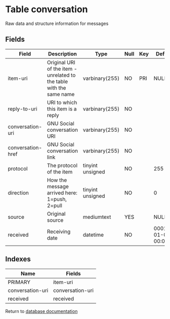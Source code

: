 Table conversation
===========

Raw data and structure information for messages

Fields
------

| Field             | Description                                                          | Type             | Null | Key | Default             | Extra |
| ----------------- | -------------------------------------------------------------------- | ---------------- | ---- | --- | ------------------- | ----- |
| item-uri          | Original URI of the item - unrelated to the table with the same name | varbinary(255)   | NO   | PRI | NULL                |       |
| reply-to-uri      | URI to which this item is a reply                                    | varbinary(255)   | NO   |     |                     |       |
| conversation-uri  | GNU Social conversation URI                                          | varbinary(255)   | NO   |     |                     |       |
| conversation-href | GNU Social conversation link                                         | varbinary(255)   | NO   |     |                     |       |
| protocol          | The protocol of the item                                             | tinyint unsigned | NO   |     | 255                 |       |
| direction         | How the message arrived here: 1=push, 2=pull                         | tinyint unsigned | NO   |     | 0                   |       |
| source            | Original source                                                      | mediumtext       | YES  |     | NULL                |       |
| received          | Receiving date                                                       | datetime         | NO   |     | 0001-01-01 00:00:00 |       |

Indexes
------------

| Name | Fields |
|------|--------|
| PRIMARY | item-uri |
| conversation-uri | conversation-uri |
| received | received |


Return to [database documentation](help/database)
